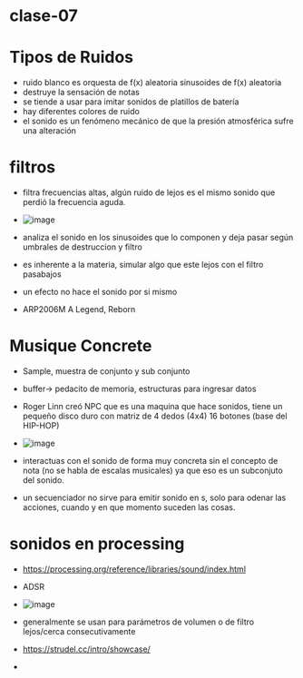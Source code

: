 # clase-07
# Tipos de Ruidos
- ruido blanco es orquesta de f(x) aleatoria sinusoides de f(x) aleatoria
- destruye la sensación de notas
- se tiende a usar para imitar sonidos de platillos de batería
- hay diferentes colores de ruido
- el sonido es un fenómeno mecánico de que la presión atmosférica sufre una alteración


# filtros 
- filtra frecuencias altas, algún ruido de lejos es el mismo sonido que perdió la frecuencia aguda.

- ![image](https://github.com/emiguerra/dis9034-2024-1/assets/128399363/f29a7d22-947a-4131-814c-8731104aeb5f)

- analiza el sonido en los sinusoides que lo componen y deja pasar según umbrales de destruccion y filtro
- es inherente a la materia, simular algo que este lejos con el filtro pasabajos
- un efecto no hace el sonido por si mismo
- ARP2006M A Legend, Reborn


# Musique Concrete
- Sample, muestra de conjunto y sub conjunto
- buffer-> pedacito de memoria, estructuras para ingresar datos
- Roger Linn creó NPC que es una maquina que hace sonidos, tiene un pequeño disco duro con matriz de 4 dedos (4x4) 16 botones (base del HIP-HOP)

- ![image](https://github.com/emiguerra/dis9034-2024-1/assets/128399363/24a053ac-27d5-4b42-ab45-83cd3d41b37c)

- interactuas con el sonido de forma muy concreta sin el concepto de nota (no se habla de escalas musicales) ya que eso es un subconjuto del sonido.
- un secuenciador no sirve para emitir sonido en s, solo para odenar las acciones, cuando y en que momento suceden las cosas.

# sonidos en processing 
- https://processing.org/reference/libraries/sound/index.html
- ADSR

- ![image](https://github.com/emiguerra/dis9034-2024-1/assets/128399363/2f9e3f47-0cf2-49c3-8a13-45ade6534da7)

- generalmente se usan para parámetros de volumen o de filtro lejos/cerca consecutivamente
- https://strudel.cc/intro/showcase/
- 
